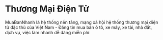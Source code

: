 # Thương Mại Điện Tử
MuaBanNhanh là hệ thống nền tảng, mạng xã hội hệ thống thương mại điện tử đặc thù của Việt Nam - Đăng tin mua bán ô tô, xe máy, xe tải, nhà đất, dịch vụ, việc làm nhanh dễ dàng miễn phí
